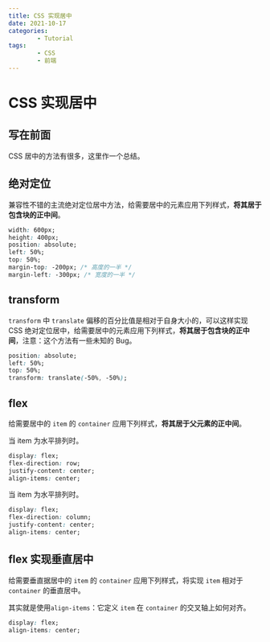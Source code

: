 ```yaml
---
title: CSS 实现居中
date: 2021-10-17
categories:
        - Tutorial
tags:
        - CSS
        - 前端
---
```


# CSS 实现居中

## 写在前面

CSS 居中的方法有很多，这里作一个总结。

## 绝对定位

兼容性不错的主流绝对定位居中方法，给需要居中的元素应用下列样式，**将其居于包含块的正中间**。

```css
width: 600px;
height: 400px;
position: absolute;
left: 50%;
top: 50%;
margin-top: -200px; /* 高度的一半 */
margin-left: -300px; /* 宽度的一半 */
```

## transform

`transform` 中 `translate` 偏移的百分比值是相对于自身大小的，可以这样实现 CSS 绝对定位居中，给需要居中的元素应用下列样式，**将其居于包含块的正中间**，注意：这个方法有一些未知的 Bug。

```css
position: absolute;
left: 50%;
top: 50%;
transform: translate(-50%, -50%);
```

## flex

给需要居中的 `item` 的 `container` 应用下列样式，**将其居于父元素的正中间**。

当 item 为水平排列时。

```css
display: flex;
flex-direction: row;
justify-content: center;
align-items: center;
```

当 item 为水平排列时。

```css
display: flex;
flex-direction: column;
justify-content: center;
align-items: center;
```

## flex 实现垂直居中

给需要垂直据居中的 `item` 的 `container` 应用下列样式，将实现 `item` 相对于 `container` 的垂直居中。

其实就是使用`align-items`：它定义 `item` 在 `container` 的交叉轴上如何对齐。

```css
display: flex;
align-items: center;
```
